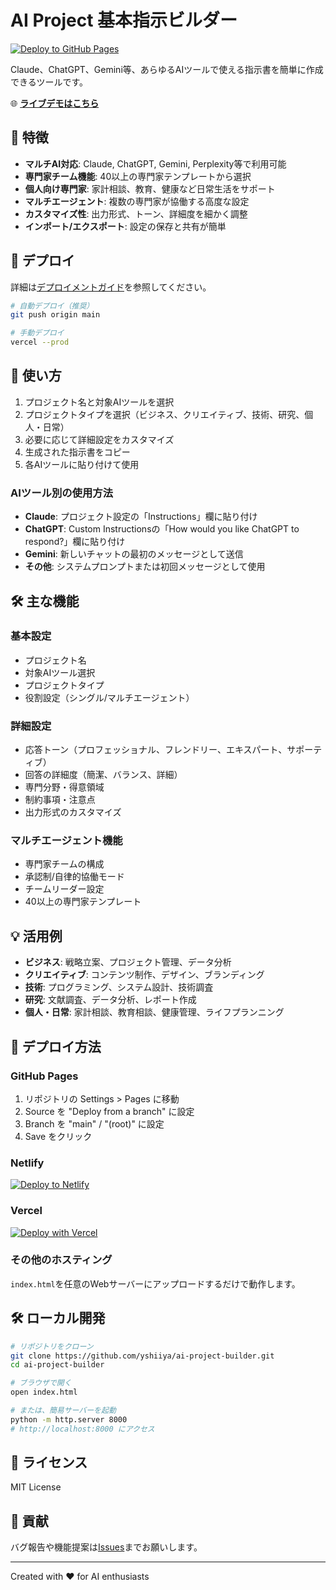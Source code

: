 # AI Project 基本指示ビルダー

[![Deploy to GitHub Pages](https://github.com/yshiiya/ai-project-builder/actions/workflows/deploy.yml/badge.svg)](https://github.com/yshiiya/ai-project-builder/actions/workflows/deploy.yml)

Claude、ChatGPT、Gemini等、あらゆるAIツールで使える指示書を簡単に作成できるツールです。

🌐 **[ライブデモはこちら](https://yshiiya.github.io/ai-project-builder/)**

## 🌟 特徴

- **マルチAI対応**: Claude, ChatGPT, Gemini, Perplexity等で利用可能
- **専門家チーム機能**: 40以上の専門家テンプレートから選択
- **個人向け専門家**: 家計相談、教育、健康など日常生活をサポート
- **マルチエージェント**: 複数の専門家が協働する高度な設定
- **カスタマイズ性**: 出力形式、トーン、詳細度を細かく調整
- **インポート/エクスポート**: 設定の保存と共有が簡単

## 🚀 デプロイ

詳細は[デプロイメントガイド](./DEPLOYMENT-GUIDE.md)を参照してください。

```bash
# 自動デプロイ（推奨）
git push origin main

# 手動デプロイ
vercel --prod
```

## 🚀 使い方

1. プロジェクト名と対象AIツールを選択
2. プロジェクトタイプを選択（ビジネス、クリエイティブ、技術、研究、個人・日常）
3. 必要に応じて詳細設定をカスタマイズ
4. 生成された指示書をコピー
5. 各AIツールに貼り付けて使用

### AIツール別の使用方法

- **Claude**: プロジェクト設定の「Instructions」欄に貼り付け
- **ChatGPT**: Custom Instructionsの「How would you like ChatGPT to respond?」欄に貼り付け
- **Gemini**: 新しいチャットの最初のメッセージとして送信
- **その他**: システムプロンプトまたは初回メッセージとして使用

## 🛠️ 主な機能

### 基本設定
- プロジェクト名
- 対象AIツール選択
- プロジェクトタイプ
- 役割設定（シングル/マルチエージェント）

### 詳細設定
- 応答トーン（プロフェッショナル、フレンドリー、エキスパート、サポーティブ）
- 回答の詳細度（簡潔、バランス、詳細）
- 専門分野・得意領域
- 制約事項・注意点
- 出力形式のカスタマイズ

### マルチエージェント機能
- 専門家チームの構成
- 承認制/自律的協働モード
- チームリーダー設定
- 40以上の専門家テンプレート

## 💡 活用例

- **ビジネス**: 戦略立案、プロジェクト管理、データ分析
- **クリエイティブ**: コンテンツ制作、デザイン、ブランディング
- **技術**: プログラミング、システム設計、技術調査
- **研究**: 文献調査、データ分析、レポート作成
- **個人・日常**: 家計相談、教育相談、健康管理、ライフプランニング

## 🚀 デプロイ方法

### GitHub Pages

1. リポジトリの Settings > Pages に移動
2. Source を "Deploy from a branch" に設定
3. Branch を "main" / "(root)" に設定
4. Save をクリック

### Netlify

[![Deploy to Netlify](https://www.netlify.com/img/deploy/button.svg)](https://app.netlify.com/start/deploy?repository=https://github.com/yshiiya/ai-project-builder)

### Vercel

[![Deploy with Vercel](https://vercel.com/button)](https://vercel.com/new/clone?repository-url=https://github.com/yshiiya/ai-project-builder)

### その他のホスティング

`index.html`を任意のWebサーバーにアップロードするだけで動作します。

## 🛠️ ローカル開発

```bash
# リポジトリをクローン
git clone https://github.com/yshiiya/ai-project-builder.git
cd ai-project-builder

# ブラウザで開く
open index.html

# または、簡易サーバーを起動
python -m http.server 8000
# http://localhost:8000 にアクセス
```

## 📝 ライセンス

MIT License

## 🤝 貢献

バグ報告や機能提案は[Issues](https://github.com/yshiiya/ai-project-builder/issues)までお願いします。

---

Created with ❤️ for AI enthusiasts